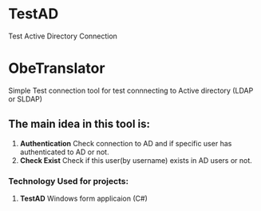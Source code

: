 # TestAD
 Test Active Directory Connection
# ObeTranslator
 Simple Test connection tool for test connnecting to Active directory (LDAP or SLDAP)

## The main idea in this tool is:
1. **Authentication** Check connection to AD and if specific user has authenticated to AD or not.
2. **Check Exist** Check if this user(by username) exists in AD users or not.
 

### Technology Used for projects:
1. **TestAD** Windows form applicaion (C#) 
